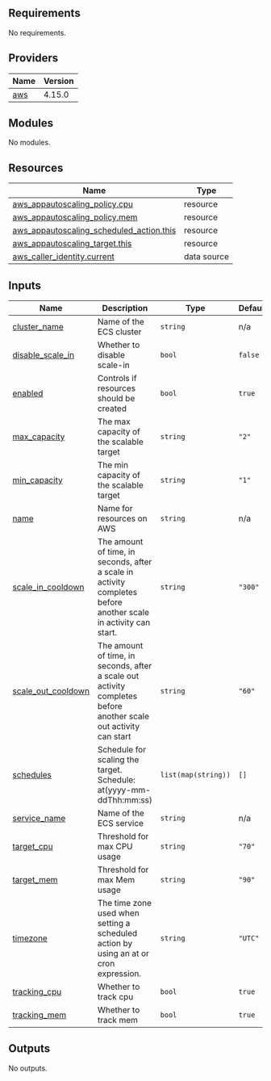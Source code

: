 ## Requirements

No requirements.

## Providers

| Name | Version |
|------|---------|
| <a name="provider_aws"></a> [aws](#provider\_aws) | 4.15.0 |

## Modules

No modules.

## Resources

| Name | Type |
|------|------|
| [aws_appautoscaling_policy.cpu](https://registry.terraform.io/providers/hashicorp/aws/latest/docs/resources/appautoscaling_policy) | resource |
| [aws_appautoscaling_policy.mem](https://registry.terraform.io/providers/hashicorp/aws/latest/docs/resources/appautoscaling_policy) | resource |
| [aws_appautoscaling_scheduled_action.this](https://registry.terraform.io/providers/hashicorp/aws/latest/docs/resources/appautoscaling_scheduled_action) | resource |
| [aws_appautoscaling_target.this](https://registry.terraform.io/providers/hashicorp/aws/latest/docs/resources/appautoscaling_target) | resource |
| [aws_caller_identity.current](https://registry.terraform.io/providers/hashicorp/aws/latest/docs/data-sources/caller_identity) | data source |

## Inputs

| Name | Description | Type | Default | Required |
|------|-------------|------|---------|:--------:|
| <a name="input_cluster_name"></a> [cluster\_name](#input\_cluster\_name) | Name of the ECS cluster | `string` | n/a | yes |
| <a name="input_disable_scale_in"></a> [disable\_scale\_in](#input\_disable\_scale\_in) | Whether to disable scale-in | `bool` | `false` | no |
| <a name="input_enabled"></a> [enabled](#input\_enabled) | Controls if resources should be created | `bool` | `true` | no |
| <a name="input_max_capacity"></a> [max\_capacity](#input\_max\_capacity) | The max capacity of the scalable target | `string` | `"2"` | no |
| <a name="input_min_capacity"></a> [min\_capacity](#input\_min\_capacity) | The min capacity of the scalable target | `string` | `"1"` | no |
| <a name="input_name"></a> [name](#input\_name) | Name for resources on AWS | `string` | n/a | yes |
| <a name="input_scale_in_cooldown"></a> [scale\_in\_cooldown](#input\_scale\_in\_cooldown) | The amount of time, in seconds, after a scale in activity completes before another scale in activity can start. | `string` | `"300"` | no |
| <a name="input_scale_out_cooldown"></a> [scale\_out\_cooldown](#input\_scale\_out\_cooldown) | The amount of time, in seconds, after a scale out activity completes before another scale out activity can start | `string` | `"60"` | no |
| <a name="input_schedules"></a> [schedules](#input\_schedules) | Schedule for scaling the target. Schedule: at(yyyy-mm-ddThh:mm:ss) | `list(map(string))` | `[]` | no |
| <a name="input_service_name"></a> [service\_name](#input\_service\_name) | Name of the ECS service | `string` | n/a | yes |
| <a name="input_target_cpu"></a> [target\_cpu](#input\_target\_cpu) | Threshold for max CPU usage | `string` | `"70"` | no |
| <a name="input_target_mem"></a> [target\_mem](#input\_target\_mem) | Threshold for max Mem usage | `string` | `"90"` | no |
| <a name="input_timezone"></a> [timezone](#input\_timezone) | The time zone used when setting a scheduled action by using an at or cron expression. | `string` | `"UTC"` | no |
| <a name="input_tracking_cpu"></a> [tracking\_cpu](#input\_tracking\_cpu) | Whether to track cpu | `bool` | `true` | no |
| <a name="input_tracking_mem"></a> [tracking\_mem](#input\_tracking\_mem) | Whether to track mem | `bool` | `true` | no |

## Outputs

No outputs.
